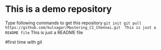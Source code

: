 # This is a demo repository

Type following commands to get this repository
`
git init
git pull https://github.com/kulsagar/Mastering_CI_Chennai.git 
This is just a README file
`
This is just a README file

#first time with git

